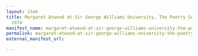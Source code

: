 ```yaml
---
layout: item
title: Margaret Atwood at Sir George Williams University, The Poetry Series, 18 October
  1974
manifest_name: margaret-atwood-at-sir-george-williams-university-the-poetry-series-18-october-1974
permalink: margaret-atwood-at-sir-george-williams-university-the-poetry-series-18-october-1974
external_manifest_url: 

---
```

<!-- Add an essay or interpretive material below this line,
using HTML or markdown.  Do not modify this file above this line -->
